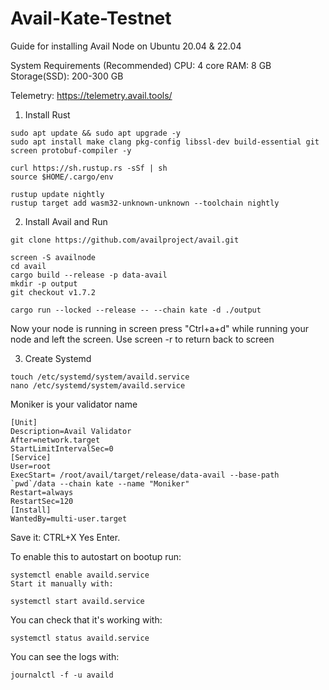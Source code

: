 # Avail-Kate-Testnet
Guide for installing Avail Node on Ubuntu 20.04 & 22.04

System Requirements (Recommended)
CPU: 4 core
RAM: 8 GB
Storage(SSD): 200-300 GB

Telemetry: https://telemetry.avail.tools/

1. Install Rust
```
sudo apt update && sudo apt upgrade -y
sudo apt install make clang pkg-config libssl-dev build-essential git screen protobuf-compiler -y
```

```
curl https://sh.rustup.rs -sSf | sh
source $HOME/.cargo/env
```

```
rustup update nightly
rustup target add wasm32-unknown-unknown --toolchain nightly
```

2. Install Avail and Run
```
git clone https://github.com/availproject/avail.git
```

```
screen -S availnode
cd avail
cargo build --release -p data-avail
mkdir -p output
git checkout v1.7.2
```

```
cargo run --locked --release -- --chain kate -d ./output
```

Now your node is running in screen press "Ctrl+a+d" while running your node and left the screen. Use screen -r to return back to screen

3. Create Systemd
```
touch /etc/systemd/system/availd.service
nano /etc/systemd/system/availd.service
```
Moniker is your validator name
```
[Unit]
Description=Avail Validator
After=network.target
StartLimitIntervalSec=0
[Service]
User=root
ExecStart= /root/avail/target/release/data-avail --base-path `pwd`/data --chain kate --name "Moniker"
Restart=always
RestartSec=120
[Install]
WantedBy=multi-user.target
```
Save it: CTRL+X Yes Enter.

To enable this to autostart on bootup run:
```
systemctl enable availd.service
Start it manually with:
```

```
systemctl start availd.service
```
You can check that it's working with:
```
systemctl status availd.service
```
You can see the logs with:
```
journalctl -f -u availd
```
